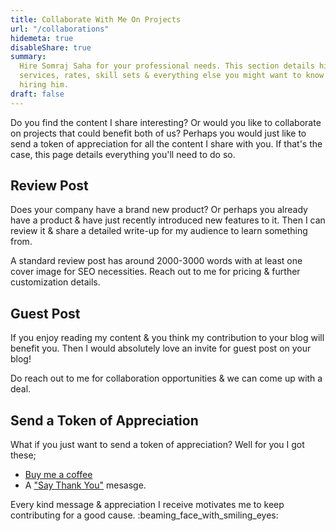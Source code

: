 ```yaml
---
title: Collaborate With Me On Projects
url: "/collaborations"
hidemeta: true
disableShare: true
summary:
  Hire Somraj Saha for your professional needs. This section details his
  services, rates, skill sets & everything else you might want to know before
  hiring him.
draft: false
---
```


Do you find the content I share interesting? Or would you like to collaborate on
projects that could benefit both of us? Perhaps you would just like to send a
token of appreciation for all the content I share with you. If that's the case,
this page details everything you'll need to do so.

## Review Post

Does your company have a brand new product? Or perhaps you already have a
product & have just recently introduced new features to it. Then I can review it
& share a detailed write-up for my audience to learn something from.

A standard review post has around 2000-3000 words with at least one cover image
for SEO necessities. Reach out to me for pricing & further customization
details.

## Guest Post

If you enjoy reading my content & you think my contribution to your blog will
benefit you. Then I would absolutely love an invite for guest post on your blog!

Do reach out to me for collaboration opportunities & we can come up with a deal.

## Send a Token of Appreciation

What if you just want to send a token of appreciation? Well for you I got these;

- [Buy me a coffee][buy me a coffee]
- A ["Say Thank You"][say thank you] mesasge.

Every kind message & appreciation I receive motivates me to keep contributing
for a good cause. :beaming_face_with_smiling_eyes:

<!-- Reference Links -->

[buy me a coffee]: https://www.buymeacoffee.com/jarmos
[say thank you]: https://saythanks.io/to/somraj.mle%40gmail.com
